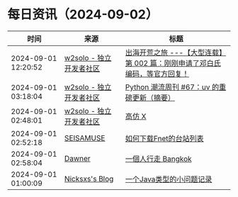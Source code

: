 ﻿# 每日资讯（2024-09-02）

|时间|来源|标题|
|---|---|---|
|2024-09-01 12:20:52|[w2solo - 独立开发者社区](https://w2solo.com/topics/feed)|[出海开荒之旅 ---【大型连载】第 002 篇：刚刚申请了邓白氏编码，等官方回复！](https://w2solo.com/topics/4985)|
|2024-09-01 03:18:04|[w2solo - 独立开发者社区](https://w2solo.com/topics/feed)|[Python 潮流周刊 #67：uv 的重磅更新（摘要）](https://w2solo.com/topics/4984)|
|2024-09-01 02:48:01|[w2solo - 独立开发者社区](https://w2solo.com/topics/feed)|[高仿 X](https://w2solo.com/topics/4983)|
|2024-09-01 02:52:18|[SEISAMUSE](https://www.seis-jun.xyz/atom.xml)|[如何下载Fnet的台站列表](http://www.seis-jun.xyz/how-to-download-fnet-station-list)|
|2024-09-01 02:58:04|[Dawner](https://dawner.top/atom.xml)|[一個人行走 Bangkok](https://dawner.top/posts/a-person-walking-alone-in-bangkok/)|
|2024-09-01 01:00:09|[Nicksxs's Blog](https://nicksxs.me/atom.xml)|[一个Java类型的小问题记录](https://nicksxs.me/2024/09/01/%E4%B8%80%E4%B8%AAJava%E7%B1%BB%E5%9E%8B%E7%9A%84%E5%B0%8F%E9%97%AE%E9%A2%98%E8%AE%B0%E5%BD%95/)|
